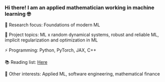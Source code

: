  ### Hi there! I am an applied mathematician working in machine learning 🤓
 🔭 Research focus: Foundations of modern ML
 
 🌱 Project topics: ML x random dynamical systems, robust and reliable ML, implicit regularization and optimization in ML
 
 ⚡ Programming: Python, PyTorch, JAX, C++
 
 📚 Reading list: [Here](https://shoelim.github.io/DSxML/) 
 
 🚀 Other interests: Applied ML, software engineering, mathematical finance
